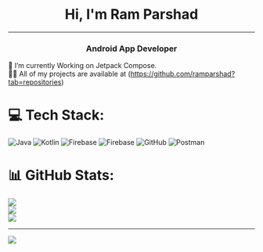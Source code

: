 <h1 align="center">Hi, I'm Ram Parshad</h1>

<hr>
<h3 align="center">Android App Developer</h3>

🌱 I’m currently Working on Jetpack Compose.  
👨‍💻 All of my projects are available at (https://github.com/ramparshad?tab=repositories)



# 💻 Tech Stack:
![Java](https://img.shields.io/badge/java-%23ED8B00.svg?style=for-the-badge&logo=openjdk&logoColor=white) ![Kotlin](https://img.shields.io/badge/kotlin-%237F52FF.svg?style=for-the-badge&logo=kotlin&logoColor=white) ![Firebase](https://img.shields.io/badge/firebase-%23039BE5.svg?style=for-the-badge&logo=firebase) ![Firebase](https://img.shields.io/badge/firebase-a08021?style=for-the-badge&logo=firebase&logoColor=ffcd34) ![GitHub](https://img.shields.io/badge/github-%23121011.svg?style=for-the-badge&logo=github&logoColor=white) ![Postman](https://img.shields.io/badge/Postman-FF6C37?style=for-the-badge&logo=postman&logoColor=white)
# 📊 GitHub Stats:
![](https://github-readme-stats.vercel.app/api?username=ramparshad&theme=dark&hide_border=false&include_all_commits=true&count_private=true)<br/>
![](https://nirzak-streak-stats.vercel.app/?user=ramparshad&theme=dark&hide_border=false)<br/>
![](https://github-readme-stats.vercel.app/api/top-langs/?username=ramparshad&theme=dark&hide_border=false&include_all_commits=true&count_private=true&layout=compact)

---
[![](https://visitcount.itsvg.in/api?id=ramparshad&icon=0&color=0)](https://visitcount.itsvg.in)

<!-- Proudly created with GPRM ( https://gprm.itsvg.in ) -->
